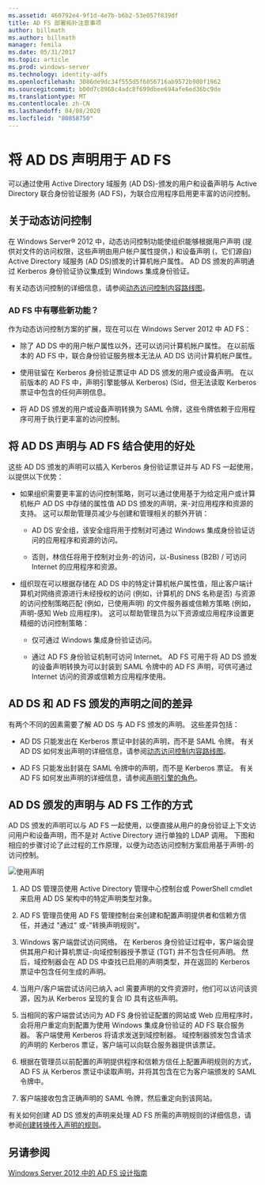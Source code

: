```yaml
---
ms.assetid: 460792e4-9f1d-4e7b-b6b2-53e057f839df
title: AD FS 部署拓扑注意事项
author: billmath
ms.author: billmath
manager: femila
ms.date: 05/31/2017
ms.topic: article
ms.prod: windows-server
ms.technology: identity-adfs
ms.openlocfilehash: 3086de9dc34f555d5f6056716ab9572b980f1962
ms.sourcegitcommit: b00d7c8968c4adc8f699dbee694afe6ed36bc9de
ms.translationtype: MT
ms.contentlocale: zh-CN
ms.lasthandoff: 04/08/2020
ms.locfileid: "80858750"
---
```

# <a name="using-ad-ds-claims-with-ad-fs"></a>将 AD DS 声明用于 AD FS
  
  
可以通过使用 Active Directory 域服务 \(AD DS\)\-颁发的用户和设备声明与 Active Directory 联合身份验证服务 \(AD FS\)，为联合应用程序启用更丰富的访问控制。  
  
## <a name="about-dynamic-access-control"></a>关于动态访问控制  
在 Windows Server&reg; 2012 中，动态访问控制功能使组织能够根据用户声明 \(提供对文件的访问权限，这些声明由用户帐户属性提供，\) 和设备声明 \(，它们源自\) Active Directory 域服务 \(AD DS\)颁发的计算机帐户属性。 AD DS 颁发的声明通过 Kerberos 身份验证协议集成到 Windows 集成身份验证。  
  
有关动态访问控制的详细信息，请参阅[动态访问控制内容路线图](../../solution-guides/Dynamic-Access-Control--Scenario-Overview.md#BKMK_APP)。  
  
### <a name="whats-new-in-ad-fs"></a>AD FS 中有哪些新功能？  
作为动态访问控制方案的扩展，现在可以在 Windows Server 2012 中 AD FS：  
  
-   除了 AD DS 中的用户帐户属性以外，还可以访问计算机帐户属性。 在以前版本的 AD FS 中，联合身份验证服务根本无法从 AD DS 访问计算机帐户属性。  
  
-   使用驻留在 Kerberos 身份验证票证中 AD DS 颁发的用户或设备声明。 在以前版本的 AD FS 中，声明引擎能够从 Kerberos\) \(Sid，但无法读取 Kerberos 票证中包含的任何声明信息。  
  
-   将 AD DS 颁发的用户或设备声明转换为 SAML 令牌，这些令牌依赖于应用程序可用于执行更丰富的访问控制。  
  
## <a name="benefits-of-using-ad-ds-claims-with-ad-fs"></a>将 AD DS 声明与 AD FS 结合使用的好处  
这些 AD DS 颁发的声明可以插入 Kerberos 身份验证票证并与 AD FS 一起使用，以提供以下优势：  
  
-   如果组织需要更丰富的访问控制策略，则可以通过使用基于为给定用户或计算机帐户 AD DS 中存储的属性值 AD DS 颁发的声明，来\-对应用程序和资源的支持。 这可以帮助管理员减少与创建和管理相关的额外开销：  
  
    -   AD DS 安全组，该安全组将用于控制对可通过 Windows 集成身份验证访问的应用程序和资源的访问。  
  
    -   否则，林信任将用于控制对业务\-的访问，以\-Business \(B2B\) \/ 可访问 Internet 的应用程序和资源。  
  
-   组织现在可以根据存储在 AD DS 中的特定计算机帐户属性值，阻止客户端计算机对网络资源进行未经授权的访问 \(例如，计算机的 DNS 名称是否\) 与资源的访问控制策略匹配 \(例如，已使用声明\) 的文件服务器或信赖方策略 \(例如，声明\-感知 Web 应用程序\)。 这可以帮助管理员为以下资源或应用程序设置更精细的访问控制策略：  
  
    -   仅可通过 Windows 集成身份验证访问。  
  
    -   通过 AD FS 身份验证机制可访问 Internet。 AD FS 可用于将 AD DS 颁发的设备声明转换为可以封装到 SAML 令牌中的 AD FS 声明，可供可通过 Internet 访问的资源或信赖方应用程序使用。  
  
## <a name="differences-between-ad-ds-and-ad-fs-issued-claims"></a>AD DS 和 AD FS 颁发的声明之间的差异  
有两个不同的因素需要了解 AD DS 与 AD FS 颁发的声明。 这些差异包括：  
  
-   AD DS 只能发出在 Kerberos 票证中封装的声明，而不是 SAML 令牌。 有关 AD DS 如何发出声明的详细信息，请参阅[动态访问控制内容路线图](../../solution-guides/Dynamic-Access-Control--Scenario-Overview.md#BKMK_APP)。  
  
-   AD FS 只能发出封装在 SAML 令牌中的声明，而不是 Kerberos 票证。 有关 AD FS 如何发出声明的详细信息，请参阅[声明引擎的角色](../../ad-fs/technical-reference/The-Role-of-the-Claims-Engine.md)。  
  
## <a name="how-ad-ds-issued-claims-work-with-ad-fs"></a>AD DS 颁发的声明与 AD FS 工作的方式  
AD DS 颁发的声明可以与 AD FS 一起使用，以便直接从用户的身份验证上下文访问用户和设备声明，而不是对 Active Directory 进行单独的 LDAP 调用。 下图和相应的步骤讨论了此过程的工作原理，以便为动态访问控制方案启用基于声明\-的访问控制。  
  
![使用声明](media/UsingADDSClaimswithADFS.gif)  
  
1.  AD DS 管理员使用 Active Directory 管理中心控制台或 PowerShell cmdlet 来启用 AD DS 架构中的特定声明类型对象。  
  
2.  AD FS 管理员使用 AD FS 管理控制台来创建和配置声明提供者和信赖方信任，并通过 "通过" 或\-"转换声明规则"。  
  
3.  Windows 客户端尝试访问网络。 在 Kerberos 身份验证过程中，客户端会提供其用户和计算机票证\-向域控制器授予票证 \(TGT\) 并不包含任何声明。 然后，域控制器会在 AD DS 中查找已启用的声明类型，并在返回的 Kerberos 票证中包含任何生成的声明。  
  
4.  当用户\/客户端尝试访问已纳入 acl 需要声明的文件资源时，他们可以访问该资源，因为从 Kerberos 呈现的复合 ID 具有这些声明。  
  
5.  当相同的客户端尝试访问为 AD FS 身份验证配置的网站或 Web 应用程序时，会将用户重定向到配置为使用 Windows 集成身份验证的 AD FS 联合服务器。 客户端使用 Kerberos 将请求发送到域控制器。 域控制器颁发包含请求的声明的 Kerberos 票证，客户端可以向联合服务器提供该票证。  
  
6.  根据在管理员以前配置的声明提供程序和信赖方信任上配置声明规则的方式，AD FS 从 Kerberos 票证中读取声明，并将其包含在它为客户端颁发的 SAML 令牌中。  
  
7.  客户端接收包含正确声明的 SAML 令牌，然后重定向到该网站。  
  
有关如何创建 AD DS 颁发的声明来处理 AD FS 所需的声明规则的详细信息，请参阅[创建转换传入声明的规则](../../ad-fs/operations/Create-a-Rule-to-Transform-an-Incoming-Claim.md)。  
  
## <a name="see-also"></a>另请参阅
[Windows Server 2012 中的 AD FS 设计指南](AD-FS-Design-Guide-in-Windows-Server-2012.md)

